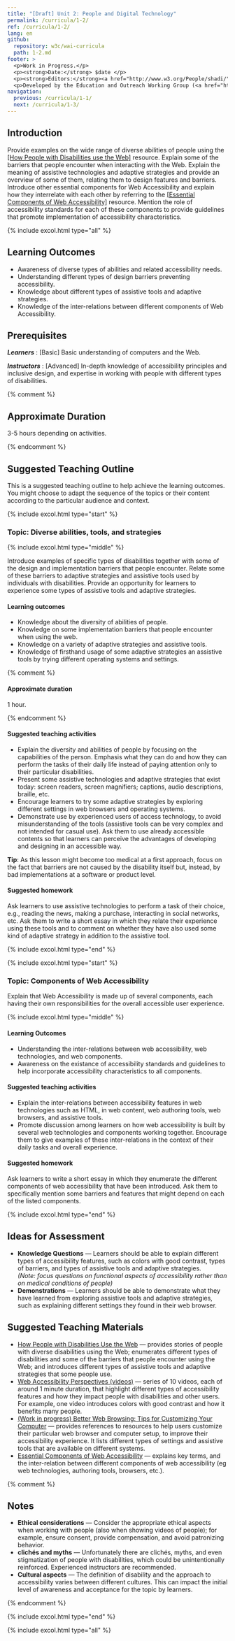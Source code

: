 ```yaml
---
title: "[Draft] Unit 2: People and Digital Technology"
permalink: /curricula/1-2/
ref: /curricula/1-2/
lang: en
github:
  repository: w3c/wai-curricula
  path: 1-2.md
footer: >
  <p>Work in Progress.</p>
  <p><strong>Date:</strong> $date </p>
  <p><strong>Editors:</strong><a href="http://www.w3.org/People/shadi/">Shadi Abou-Zahra</a> and Daniel Montalvo. Contributors: <a href="https://www.w3.org/WAI/EO/EOWG-members">EOWG Participants</a>. </p>
  <p>Developed by the Education and Outreach Working Group (<a href="http://www.w3.org/WAI/EO/">EOWG</a>). Developed as part of the <a href="https://www.w3.org/WAI/about/projects/wai-guide/">WAI-Guide Project</a> funded by the European Commission (EC) under the Horizon 2020 program (Grant Agreement 822245).</p>
navigation:
  previous: /curricula/1-1/
  next: /curricula/1-3/
---
```


## Introduction

Provide examples on the wide range of diverse abilities of people using the [[How People with Disabilities use the Web]](#how-people-use-web) resource. Explain some of the barriers that people encounter when interacting with the Web. Explain the meaning of assistive technologies and adaptive strategies and provide an overview of some of them, relating them to design features and barriers.
Introduce other essential components for Web Accessibility and explain how they interrelate with each other by referring to the [[Essential Components of Web Accessibility]](#components) resource. Mention the role of accessibility standards for each of these components to provide guidelines that promote implementation of accessibility characteristics.

{% include excol.html type="all" %}

## Learning Outcomes

* Awareness of diverse types of abilities and related accessibility needs.
* Understanding different types of design barriers preventing accessibility.
* Knowledge about different types of assistive tools and adaptive strategies.
* Knowledge of the inter-relations between different components of Web Accessibility.

## Prerequisites

***Learners***
:   [Basic] Basic understanding of computers and the Web.

***Instructors***
:   [Advanced] In-depth knowledge of accessibility principles and inclusive design, and expertise in working with people with different types of disabilities.

{% comment %}

## Approximate Duration

3-5 hours depending on activities.

{% endcomment %}

## Suggested Teaching Outline

This is a suggested teaching outline to help achieve the learning outcomes. You might choose to adapt the sequence of the topics or their content according to the particular audience and context.

{% include excol.html type="start" %} 

### Topic: Diverse abilities, tools, and strategies

{% include excol.html type="middle" %} 

Introduce examples of specific types of disabilities together with some of the design and implementation barriers that people encounter. Relate some of these barriers to adaptive strategies and assistive tools used by individuals with disabilities. Provide an opportunity for learners to experience some types of assistive tools and adaptive strategies.

#### Learning outcomes

* Knowledge about the diversity of abilities of people.
* Knowledge on some implementation barriers that people encounter when using the web.
* Knowledge on a variety of adaptive strategies and assistive tools.
* Knowledge of firsthand usage of some adaptive strategies an assistive tools by trying different operating systems and settings.

{% comment %}

#### Approximate duration

1 hour.

{% endcomment %}

#### Suggested teaching activities

* Explain the diversity and abilities of people by focusing on the capabilities of the person. Emphasis what they can do and how they can perform the tasks of their daily life instead of paying attention only to their particular disabilities.
* Present some   assistive technologies and adaptive strategies that exist today: screen readers, screen magnifiers; captions, audio descriptions, braille, etc.
* Encourage learners to try some adaptive strategies by exploring different settings in web browsers and operating systems.
* Demonstrate use by experienced users of access technology, to avoid misunderstanding of the tools (assistive tools can be very complex and not intended for casual use). Ask them to use already accessible contents so that learners can perceive the advantages of developing and designing in an accessible way.

**Tip**: As this lesson might become too medical at a first approach, focus on the fact that barriers are not caused by the disability itself but, instead, by bad implementations at a software or product level.

#### Suggested homework

Ask learners to use assistive technologies to perform a task of their choice, e.g., reading the news, making a purchase, interacting in social networks, etc. Ask them to write a short essay in which they relate their experience using these tools and to comment on whether they have also used some kind of adaptive strategy in addition to the assistive tool.

{% include excol.html type="end" %} 

{% include excol.html type="start" %} 

### Topic: Components of Web Accessibility

Explain that Web Accessibility is made up of several components, each having their own responsibilities for the overall accessible user experience.

{% include excol.html type="middle" %} 

#### Learning Outcomes

* Understanding the inter-relations between web accessibility, web technologies, and web components.
* Awareness on the existance of accessibility standards and guidelines to help incorporate accessibility characteristics to all components.

#### Suggested teaching activities

* Explain the inter-relations between accessibility features in web technologies such as HTML, in web content, web authoring tools, web browsers, and assistive tools.
* Promote discussion among learners on how web accessibility is built by several web technologies and components working together. Encourage them to give examples of these inter-relations in the context of their daily tasks and overall experience.

#### Suggested homework

Ask learners to write a short essay in which they enumerate the different components of web accessibility that have been introduced. Ask them to specifically mention some barriers and features that might depend on each of the listed components.

{% include excol.html type="end" %} 

## Ideas for Assessment

* **Knowledge Questions** &mdash; Learners should be able to explain different types of accessibility features, such as colors with good contrast, types of barriers, and types of assistive tools and adaptive strategies. <br /><em>(Note: focus questions on functional aspects of accessibility rather than on medical conditions of people)</em>
* **Demonstrations** &mdash; Learners should be able to demonstrate what they have learned from exploring assistive tools and adaptive strategies, such as explaining different settings they found in their web browser.

## Suggested Teaching Materials

* <a id="people-use-web" href="https://www.w3.org/WAI/people-use-web/">How People with Disabilities Use the Web</a> &mdash; provides stories of people with diverse disabilities using the Web; enumerates different types of disabilities and some of the barriers that people encounter using the Web; and introduces different types of assistive tools and adaptive strategies that some people use.
* <a id='perspectives' href="https://www.w3.org/WAI/perspective-videos/">Web Accessibility Perspectives (videos)</a> &mdash; series of 10 videos, each of around 1 minute duration, that highlight different types of accessibility features and how they impact people with disabilities and other users. For example, one video introduces colors with good contrast and how it benefits many people.
* <a id="better-web-browsing" href="https://www.w3.org/WAI/users/browsing">(Work in progress) Better Web Browsing: Tips for Customizing Your Computer</a> &mdash; provides references to resources to help users customize their particular web browser and computer setup, to improve their accessibility experience. It lists different types of settings and assistive tools that are available on different systems.
* <a id="components" href="https://www.w3.org/WAI/fundamentals/components/">Essential Components of Web Accessibility</a> &mdash; explains key terms, and the inter-relation between different components of web accessibility (eg web technologies, authoring tools, browsers, etc.).

{% comment %}

## Notes

* **Ethical considerations** &mdash; Consider the appropriate ethical aspects when working with people (also when showing videos of people); for example, ensure consent, provide compensation, and avoid patronizing behavior.
* **clichés and myths** &mdash; Unfortunately there are clichés, myths, and even stigmatization of people with disabilities, which could be unintentionally reinforced. Experienced instructors are recommended.
* **Cultural aspects** &mdash; The definition of disability and the approach to accessibility varies between different cultures. This can impact the initial level of awareness and acceptance for the topic by learners.

{% endcomment %}

{% include excol.html type="end" %}

{% include excol.html type="all" %}